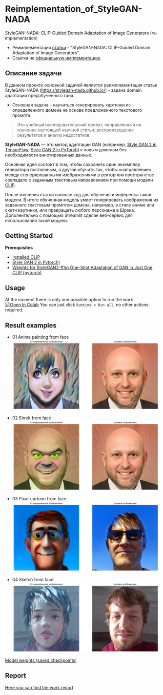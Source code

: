 # Reimplementation_of_StyleGAN-NADA
StyleGAN-NADA: CLIP-Guided Domain Adaptation of Image Generators (re-implementation)
* Реимплементация [статьи](https://arxiv.org/abs/2108.00946) - "StyleGAN-NADA: CLIP-Guided Domain Adaptation of Image Generators".
* Ссылка на [официальную имплементацию](https://github.com/rinongal/StyleGAN-nada).
## Описание задачи
В данном проекте основной задачей является реимплементация статьи StyleGAN-NADA (https://stylegan-nada.github.io/) - задача domain адаптации предобученного гана.
* Основная задача - научиться генерировать картинки из определенного домена на основе предложенного текстового промпта. 
> Это учебный исследовательский проект, направленный на изучение настоящей научной статьи, воспроизведение результатов и анализ недостатков.

**StyleGAN-NADA** — это метод адаптации GAN (например, [Style GAN 2 in TensorFlow](https://github.com/NVlabs/stylegan2), [Style GAN 2 in PyTorch](https://github.com/rosinality/stylegan2-pytorch)) к новым доменам без необходимости аннотированных данных. 

Основная идея состоит в том, чтобы сохранить один экземпляр генератора постоянным, а другой обучить так, чтобы «направление» между сгенерированными изображениями в векторном пространстве совпадало с заданным текстовым направлением при помощи модели [CLIP](https://github.com/openai/CLIP).

После изучения статьи написан код для обучения и инференса такой модели. В итоге обученная модель умеет генерировать изображения из заданного текстовым промптом домена, например, в стиле аниме или скетч картинки, или превращать любого персонажа в Шрека. Дополнительно с помощью Streamlit сделан веб-сервис для использования такой модели.

## Getting Started
**Prerequisites**
  - [Installed CLIP](https://github.com/openai/CLIP)
  - [Style GAN 2 in Pytorch)](https://github.com/rosinality/stylegan2-pytorch)
  - [Weights for StyleGAN2-ffhq One-Shot Adaptation of GAN in Just One CLIP (pytorch)](https://huggingface.co/akhaliq/OneshotCLIP-stylegan2-ffhq/resolve/main/stylegan2-ffhq-config-f.pt)
 
## Usage

At the moment there is only one possible option to run the work [![Open In Colab](https://colab.research.google.com/assets/colab-badge.svg)](https://colab.research.google.com/drive/1DCwbuYemn5Yc-3_5RQ7U3vpd3SbbDI78?usp=sharing)
You can just click `Runtime > Run all`, no other actions required.

## Result examples
* 01 Anime painting from face
![Image](https://github.com/vital83/Reimplementation_of_StyleGAN-NADA/blob/main/01_anime_painting_from_face.png)

* 02 Shrek from face
![Image](https://github.com/vital83/Reimplementation_of_StyleGAN-NADA/blob/main/02_100_shrek_from_face.png)

* 03 Pixar cartoon from face
![Image](https://github.com/vital83/Reimplementation_of_StyleGAN-NADA/blob/main/03_300_pixar_from_face.png)

* 04 Sketch from face
![Image](https://github.com/vital83/Reimplementation_of_StyleGAN-NADA/blob/main/04_10l_300s_sketch_from_face.png)

[Model weights (saved checkpoints)](https://drive.google.com/drive/folders/1a27Qx_Te2DQ95gjUhUEUW6K6VmFvcc4F?usp=sharing)


## Report

[Here you can find the work report](REPORT.md)
